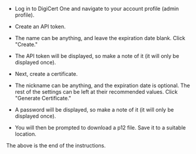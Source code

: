 - Log in to DigiCert One and navigate to your account profile (admin profile).
- Create an API token.
- The name can be anything, and leave the expiration date blank. Click "Create."
- The API token will be displayed, so make a note of it (it will only be displayed once).

- Next, create a certificate.
- The nickname can be anything, and the expiration date is optional. The rest of the settings can be left at their recommended values. Click "Generate Certificate."
- A password will be displayed, so make a note of it (it will only be displayed once).
- You will then be prompted to download a p12 file. Save it to a suitable location. 

The above is the end of the instructions. 


